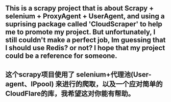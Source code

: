 This is a scrapy project that is about Scrapy + selenium + ProxyAgent + UserAgent, and using a suprising package called 'CloudScraper' to help me to promote my project.
But unfortunately, I still couldn't make a perfect job, Im guessing that I should use Redis? or not?
I hope that my project could be a reference for someone.
---------------------------------------------------------------------------------------------------------------------------------------------------------------------------------------------
这个scrapy项目使用了 selenium+代理池(User-agent、IPpool) 来进行的爬取，以及一个应对简单的CloudFlare的库，我希望这对你能有帮助。
---------------------------------------------------------------------------------------------------------------------------------------------------------------------------------------------
